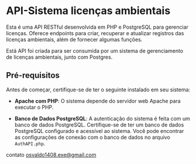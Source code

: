 # API-Sistema licenças ambientais
Esta é uma API RESTful desenvolvida em PHP e PostgreSQL para gerenciar licenças. Oferece endpoints para criar, recuperar e atualizar  registros das licenças ambientais, além de fornecer algumas funções.

Está API foi criada para ser consumida por um sistema de gerenciamento de licenças ambientais, junto com Postgres.

## Pré-requisitos

Antes de começar, certifique-se de ter o seguinte instalado em seu sistema:

- **Apache com PHP**: O sistema depende do servidor web Apache para executar o PHP.

- **Banco de Dados PostgreSQL**: A autenticação do sistema é feita com um banco de dados PostgreSQL. Certifique-se de ter um banco de dados PostgreSQL configurado e acessível ao sistema. Você pode encontrar as configurações de conexão com o banco de dados no arquivo `AuthAPI.php`.




contato  osvaldo1408.exe@gmail.com
